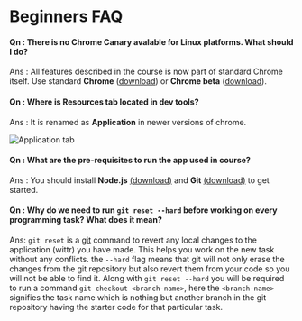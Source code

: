 # Beginners FAQ

#### Qn : There is no **Chrome Canary** avalable for Linux platforms. What should I do?

Ans : All features described in the course is now part of standard Chrome itself.  Use standard **Chrome** ([download](https://www.google.com/chrome/)) or **Chrome beta** ([download](https://www.google.com/chrome/browser/beta.html)).

#### Qn : Where is **Resources** tab located in dev tools?

Ans : It is renamed as **Application** in newer versions of chrome.

![Application tab](https://imgur.com/mKKHzAm.png)

#### Qn : What are the pre-requisites to run the app used in course?

Ans : You should install **Node.js** [(download)](https://nodejs.org/en/) and **Git** [(download)](https://git-scm.com/) to get started.

#### Qn : Why do we need to run `git reset --hard` before working on every programming task? What does it mean?

Ans: `git reset` is a [git](https://git-scm.com/) command to revert any local changes to the application (wittr) you have made. This helps you work on the new task without any conflicts. the `--hard` flag means that git will not only erase the changes from the git repository but also revert them from your code so you will not be able to find it. Along with `git reset --hard` you will be required to run a command `git checkout <branch-name>`, here the `<branch-name>` signifies the task name which is nothing but another branch in the git repository having the starter code for that particular task.
